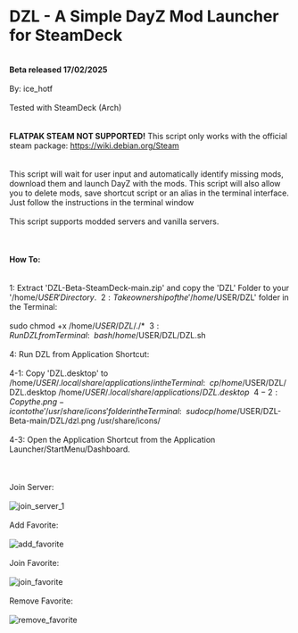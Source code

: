 # DZL - A Simple DayZ Mod Launcher for SteamDeck
\
 **Beta released 17/02/2025**
\
\
By: ice_hotf
\
\
Tested with SteamDeck (Arch)
\
\
\
**FLATPAK STEAM NOT SUPPORTED!**
This script only works with the official steam package: https://wiki.debian.org/Steam
\
\
\
This script will wait for user input and automatically identify missing mods, download them and launch DayZ with the mods. 
This script will also allow you to delete mods, save shortcut script or an alias in the terminal interface.
Just follow the instructions in the terminal window
\
\
This script supports modded servers and vanilla servers.
\
\
\
\
**How To:**
\
\
\
1: Extract 'DZL-Beta-SteamDeck-main.zip' and copy the 'DZL' Folder to your '/home/$USER' Directory.
\
\
2: Take ownership of the '/home/$USER/DZL' folder in the Terminal:
\
\
   sudo chmod +x /home/$USER/DZL/./*
\
\
3: Run DZL from Terminal:
\
\
   bash /home/$USER/DZL/DZL.sh 
\
\
4: Run DZL from Application Shortcut: 
\
\
4-1: Copy 'DZL.desktop' to /home/$USER/.local/share/applications/ in the Terminal:
\
\
   cp /home/$USER/DZL/DZL.desktop /home/$USER/.local/share/applications/DZL.desktop
\
\
4-2: Copy the .png-icon to the '/usr/share/icons' folder in the Terminal:
\
\
   sudo cp /home/$USER/DZL-Beta-main/DZL/dzl.png /usr/share/icons/
\
\
4-3: Open the Application Shortcut from the Application Launcher/StartMenu/Dashboard.
\
\
\
\
Join Server:
\
\
![join_server_1](https://github.com/user-attachments/assets/6ec5261a-aed7-4f57-ad87-721ffee2bd58)
\
\
Add Favorite:
\
\
![add_favorite](https://github.com/user-attachments/assets/bda435ef-ce73-4eac-9d0e-c721d347d628)
\
\
Join Favorite:
\
\
![join_favorite](https://github.com/user-attachments/assets/419abb14-c5ad-4e40-92d9-0454825296f9)
\
\
Remove Favorite:
\
\
![remove_favorite](https://github.com/user-attachments/assets/30ff3c24-fd89-4919-a65e-d58349de3783)
